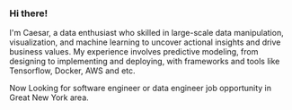 ### Hi there! 

I'm Caesar, a data enthusiast who skilled in large-scale data manipulation, visualization, and machine learning to uncover actional insights and drive business values. My experience involves predictive modeling, from designing to implementing and deploying, with frameworks and tools like Tensorflow, Docker, AWS and etc.

Now Looking for software engineer or data engineer job opportunity in Great New York area. 



<!--
**x13-caesar/x13-caesar** is a ✨ _special_ ✨ repository because its `README.md` (this file) appears on your GitHub profile.

Here are some ideas to get you started:

- 🔭 I’m currently working on ...
- 🌱 I’m currently learning ...
- 👯 I’m looking to collaborate on ...
- 🤔 I’m looking for help with ...
- 💬 Ask me about ...
- 📫 How to reach me: ...
- 😄 Pronouns: ...
- ⚡ Fun fact: ...
-->
